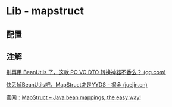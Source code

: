 # Lib - mapstruct

## 配置

## 注解





[别再用 BeanUtils 了，这款 PO VO DTO 转换神器不香么？ (qq.com)](https://mp.weixin.qq.com/s/lnxL8wwOTj3v3i9UACo6qw)



[快丢掉BeanUtils吧，MapStruct才是YYDS - 掘金 (juejin.cn)](https://juejin.cn/post/7054464413406855176)



官网：[MapStruct – Java bean mappings, the easy way!](https://mapstruct.org/)